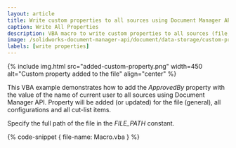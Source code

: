 ```yaml
---
layout: article
title: Write custom properties to all sources using Document Manager API
caption: Write All Properties
description: VBA macro to write custom properties to all sources (file, configuration, cut-list items) using Document Manager API
image: /solidworks-document-manager-api/document/data-storage/custom-properties/write-all-properties/added-custom-property.png
labels: [write properties]
---
```

{% include img.html src="added-custom-property.png" width=450 alt="Custom property added to the file" align="center" %}

This VBA example demonstrates how to add the *ApprovedBy* property with the value of the name of current user to all sources using Document Manager API. Property will be added (or updated) for the file (general), all configurations and all cut-list items.

Specify the full path of the file in the *FILE_PATH* constant.

{% code-snippet { file-name: Macro.vba } %}